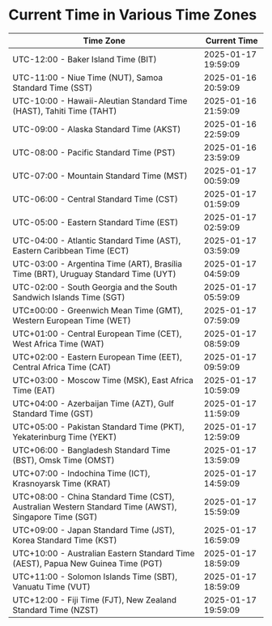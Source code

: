 # Current Time in Various Time Zones

| Time Zone | Current Time |
|-----------|--------------|
| UTC-12:00 - Baker Island Time (BIT) | 2025-01-17 19:59:09 |
| UTC-11:00 - Niue Time (NUT), Samoa Standard Time (SST) | 2025-01-16 20:59:09 |
| UTC-10:00 - Hawaii-Aleutian Standard Time (HAST), Tahiti Time (TAHT) | 2025-01-16 21:59:09 |
| UTC-09:00 - Alaska Standard Time (AKST) | 2025-01-16 22:59:09 |
| UTC-08:00 - Pacific Standard Time (PST) | 2025-01-16 23:59:09 |
| UTC-07:00 - Mountain Standard Time (MST) | 2025-01-17 00:59:09 |
| UTC-06:00 - Central Standard Time (CST) | 2025-01-17 01:59:09 |
| UTC-05:00 - Eastern Standard Time (EST) | 2025-01-17 02:59:09 |
| UTC-04:00 - Atlantic Standard Time (AST), Eastern Caribbean Time (ECT) | 2025-01-17 03:59:09 |
| UTC-03:00 - Argentina Time (ART), Brasília Time (BRT), Uruguay Standard Time (UYT) | 2025-01-17 04:59:09 |
| UTC-02:00 - South Georgia and the South Sandwich Islands Time (SGT) | 2025-01-17 05:59:09 |
| UTC±00:00 - Greenwich Mean Time (GMT), Western European Time (WET) | 2025-01-17 07:59:09 |
| UTC+01:00 - Central European Time (CET), West Africa Time (WAT) | 2025-01-17 08:59:09 |
| UTC+02:00 - Eastern European Time (EET), Central Africa Time (CAT) | 2025-01-17 09:59:09 |
| UTC+03:00 - Moscow Time (MSK), East Africa Time (EAT) | 2025-01-17 10:59:09 |
| UTC+04:00 - Azerbaijan Time (AZT), Gulf Standard Time (GST) | 2025-01-17 11:59:09 |
| UTC+05:00 - Pakistan Standard Time (PKT), Yekaterinburg Time (YEKT) | 2025-01-17 12:59:09 |
| UTC+06:00 - Bangladesh Standard Time (BST), Omsk Time (OMST) | 2025-01-17 13:59:09 |
| UTC+07:00 - Indochina Time (ICT), Krasnoyarsk Time (KRAT) | 2025-01-17 14:59:09 |
| UTC+08:00 - China Standard Time (CST), Australian Western Standard Time (AWST), Singapore Time (SGT) | 2025-01-17 15:59:09 |
| UTC+09:00 - Japan Standard Time (JST), Korea Standard Time (KST) | 2025-01-17 16:59:09 |
| UTC+10:00 - Australian Eastern Standard Time (AEST), Papua New Guinea Time (PGT) | 2025-01-17 18:59:09 |
| UTC+11:00 - Solomon Islands Time (SBT), Vanuatu Time (VUT) | 2025-01-17 18:59:09 |
| UTC+12:00 - Fiji Time (FJT), New Zealand Standard Time (NZST) | 2025-01-17 19:59:09 |
